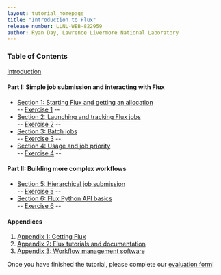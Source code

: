 ```yaml
---
layout: tutorial_homepage
title: "Introduction to Flux"
release_number: LLNL-WEB-822959
author: Ryan Day, Lawrence Livermore National Laboratory
---
```


### Table of Contents

[Introduction](intro)
#### Part I: Simple job submission and interacting with Flux
- [Section 1: Starting Flux and getting an allocation](section1)  
 -- [Exercise 1](exercises/exercise1) --
- [Section 2: Launching and tracking Flux jobs](section2)  
 -- [Exercise 2](exercises/exercise2) --
- [Section 3: Batch jobs](section3)  
 -- [Exercise 3](exercises/exercise3) --
- [Section 4: Usage and job priority](section4)  
 -- [Exercise 4](exercises/exercise4) --

#### Part II: Building more complex workflows
- [Section 5: Hierarchical job submission](section5)  
 -- [Exercise 5](exercises/exercise5) --
- [Section 6: Flux Python API basics](section6)  
 -- [Exercise 6](exercises/exercise6) --

#### Appendices
1. [Appendix 1: Getting Flux](appendices/appendix1)
2. [Appendix 2: Flux tutorials and documentation](appendices/appendix2)
3. [Appendix 3: Workflow management software](appendices/appendix3)

Once you have finished the tutorial, please complete our [evaluation form](https://hpc.llnl.gov/training/tutorials/evaluation-form)!
